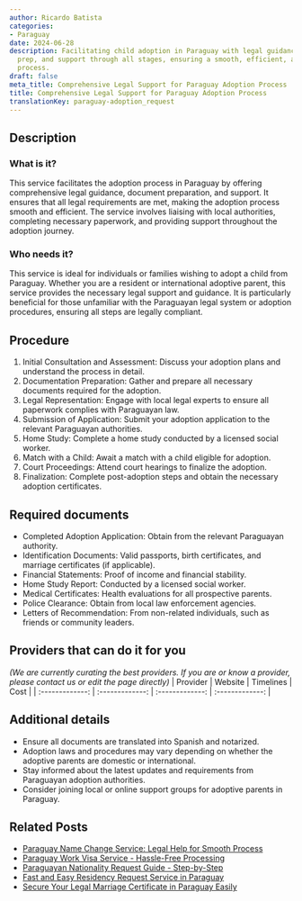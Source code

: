 ```yaml
---
author: Ricardo Batista
categories:
- Paraguay
date: 2024-06-28
description: Facilitating child adoption in Paraguay with legal guidance, document
  prep, and support through all stages, ensuring a smooth, efficient, and compliant
  process.
draft: false
meta_title: Comprehensive Legal Support for Paraguay Adoption Process
title: Comprehensive Legal Support for Paraguay Adoption Process
translationKey: paraguay-adoption_request
---
```



## Description
### What is it?
This service facilitates the adoption process in Paraguay by offering comprehensive legal guidance, document preparation, and support. It ensures that all legal requirements are met, making the adoption process smooth and efficient. The service involves liaising with local authorities, completing necessary paperwork, and providing support throughout the adoption journey.

### Who needs it?
This service is ideal for individuals or families wishing to adopt a child from Paraguay. Whether you are a resident or international adoptive parent, this service provides the necessary legal support and guidance. It is particularly beneficial for those unfamiliar with the Paraguayan legal system or adoption procedures, ensuring all steps are legally compliant.

## Procedure

1. Initial Consultation and Assessment: Discuss your adoption plans and understand the process in detail.
2. Documentation Preparation: Gather and prepare all necessary documents required for the adoption.
3. Legal Representation: Engage with local legal experts to ensure all paperwork complies with Paraguayan law.
4. Submission of Application: Submit your adoption application to the relevant Paraguayan authorities.
5. Home Study: Complete a home study conducted by a licensed social worker.
6. Match with a Child: Await a match with a child eligible for adoption.
7. Court Proceedings: Attend court hearings to finalize the adoption.
8. Finalization: Complete post-adoption steps and obtain the necessary adoption certificates.


## Required documents

- Completed Adoption Application: Obtain from the relevant Paraguayan authority.
- Identification Documents: Valid passports, birth certificates, and marriage certificates (if applicable).
- Financial Statements: Proof of income and financial stability.
- Home Study Report: Conducted by a licensed social worker.
- Medical Certificates: Health evaluations for all prospective parents.
- Police Clearance: Obtain from local law enforcement agencies.
- Letters of Recommendation: From non-related individuals, such as friends or community leaders.


## Providers that can do it for you
_(We are currently curating the best providers. If you are or know a provider, please contact us or edit the page directly)_
| Provider        |     Website     |     Timelines    |       Cost      |
| :-------------: | :-------------: |  :-------------: | :-------------: |

## Additional details

- Ensure all documents are translated into Spanish and notarized.
- Adoption laws and procedures may vary depending on whether the adoptive parents are domestic or international.
- Stay informed about the latest updates and requirements from Paraguayan adoption authorities.
- Consider joining local or online support groups for adoptive parents in Paraguay.




## Related Posts

- [Paraguay Name Change Service: Legal Help for Smooth Process](https://tramitit.com/guides/paraguay/name_change/)
- [Paraguay Work Visa Service - Hassle-Free Processing](https://tramitit.com/guides/paraguay/work_visa_request/)
- [Paraguayan Nationality Request Guide - Step-by-Step](https://tramitit.com/guides/paraguay/nationality_request/)
- [Fast and Easy Residency Request Service in Paraguay](https://tramitit.com/guides/paraguay/residency_request/)
- [Secure Your Legal Marriage Certificate in Paraguay Easily](https://tramitit.com/guides/paraguay/marriage_certificate/)